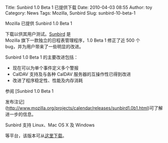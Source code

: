 Title: Sunbird 1.0 Beta 1 已提供下载
Date: 2010-04-03 08:55
Author: toy
Category: News
Tags: Mozilla, Sunbird
Slug: sunbird-10-beta-1

Mozilla 已提供 Sunbird 1.0 Beta 1  

下载以供其用户测试。[Sunbird](http://linuxtoy.org/archives/sunbird.html)
是  
Mozilla 旗下一款独立的日程表管理程序，1.0 Beta 1 修正了近 500 个  
bug，并为用户带来了一些明显的改进。

Sunbird 1.0 Beta 1 的主要改进包括：

+ 现在可以为单个事件定义多个警报  
+ CalDAV 支持及与各种 CalDAV 服务器的互操作性已得到改进  
+ 改进了程序稳定性、性能及内存消耗

参阅 [Sunbird 1.0 Beta 1  

发布注记](http://www.mozilla.org/projects/calendar/releases/sunbird1.0b1.html)可了解进一步的信息。

Sunbird 支持 Linux、Mac OS X 及 Windows  

等平台，该版本可从[这里下载](http://www.mozilla.org/projects/calendar/sunbird/download.html)。
